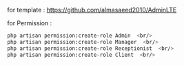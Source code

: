 for template : 
 https://github.com/almasaeed2010/AdminLTE

for Permission : 
```bash
php artisan permission:create-role Admin  <br/>
php artisan permission:create-role Manager  <br/>
php artisan permission:create-role Receptionist  <br/>
php artisan permission:create-role Client  <br/>
```
